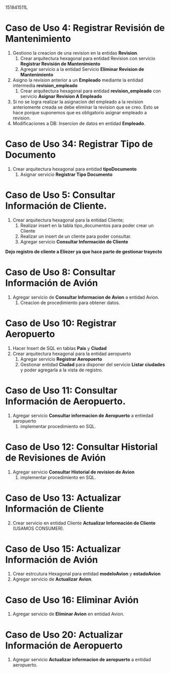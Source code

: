 151841511L
# Caso de Uso 4: Registrar Revisión de Mantenimiento
1. Gestiono la creacion de una revision en la entidas **Revision**.
    1. Crear arquitectura hexagonal para entidad Revision con servicio **Registrar Revisión de Mantenimiento**
    2. Agregar servicio a la entidad Servicio **Eliminar Revision de Mantenimiento**
2. Asigno la revision anterior a un **Empleado** mediante la entidad intermedia **revision_empleado**
    1. Crear arquitectura hexagonal para entidad **revision_empleado** con servicio **Asignar Revision A Empleado**
3. Si no se logra realizar la asignacion del empleado a la revision anteriomente creada se debe 
   eliminar la revision que se creo. Esto se hace porque suponemos que es obligatorio asignar empleado a revision.
4. Modificaciones a DB: Insercion de datos en entidad **Empleado**.

# Caso de Uso 34: Registrar Tipo de Documento
1. Crear arquitectura hexagonal para entidad **tipoDocumento**
    1. Asignar servicio **Registrar Tipo Documento**

#  Caso de Uso 5: Consultar Información de Cliente.
1. Crear arquitectura hexagonal para la entidad Cliente;
    1. Realizar insert en la tabla tipo_documentos para poder crear un Cliente
    2. Realizar un insert de un cliente para poder consultar.
    3. Agregar servicio **Consultar Información de Cliente**

**Dejo registro de cliente a Eliezer ya que hace parte de gestionar trayecto**

# Caso de Uso 8: Consultar Información de Avión
1. Agregar servicio de **Consultar Informacion de Avion** a entidad Avion.
    1. Creacion de procedimiento para obtener datos.

# Caso de Uso 10: Registrar Aeropuerto
1. Hacer Insert de SQL en tablas **Pais** y **Ciudad**
2. Crear arquitectura hexagonal para la entidad aeropuerto
    1. Agregar servicio **Registrar Aeropuerto**
    2. Gestionar entidad **Ciudad** para disponer del servicio **Listar ciudades** y poder agregarla a la vista de registro.

# Caso de Uso 11: Consultar Información de Aeropuerto.
1. Agregar servicio **Consultar informacion de Aeropuerto** a entiedad aeropuerto
    1. implementar procedimiento en SQL.

# Caso de Uso 12: Consultar Historial de Revisiones de Avión
1. Agregar servicio **Consultar Historial de revision de Avion**
    1. implementar procedimiento en SQL.

# Caso de Uso 13: Actualizar Información de Cliente
2. Crear servicio en entidad Cliente **Actualizar Información de Cliente** (USAMOS CONSUMER).

# Caso de Uso 15: Actualizar Información de Avión
1. Crear estrcutura Hexagonal para entidad **modeloAvion** y **estadoAvion**
2. Agregar servicio de **Actualizar Avion**.

# Caso de Uso 16: Eliminar Avión
1. Agregar servicio de **Eliminar Avion** en entidad Avion.

# Caso de Uso 20: Actualizar Información de Aeropuerto
1. Agregar servicio **Actualizar informacion de aeropuerto** a entidad aeropuerto.